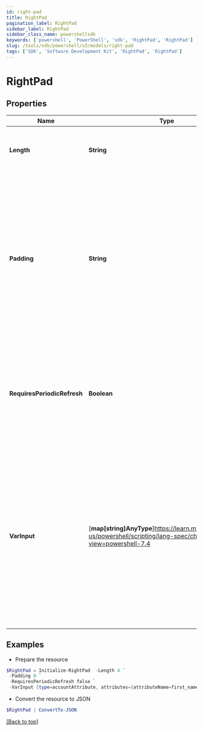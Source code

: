 ```yaml
---
id: right-pad
title: RightPad
pagination_label: RightPad
sidebar_label: RightPad
sidebar_class_name: powershellsdk
keywords: ['powershell', 'PowerShell', 'sdk', 'RightPad', 'RightPad'] 
slug: /tools/sdk/powershell/v3/models/right-pad
tags: ['SDK', 'Software Development Kit', 'RightPad', 'RightPad']
---
```



# RightPad

## Properties

Name | Type | Description | Notes
------------ | ------------- | ------------- | -------------
**Length** | **String** | An integer value for the desired length of the final output string | [required]
**Padding** | **String** | A string value representing the character that the incoming data should be padded with to get to the desired length   If not provided, the transform will default to a single space ("" "") character for padding  | [optional] 
**RequiresPeriodicRefresh** | **Boolean** | A value that indicates whether the transform logic should be re-evaluated every evening as part of the identity refresh process | [optional] [default to $false]
**VarInput** | [**map[string]AnyType**]https://learn.microsoft.com/en-us/powershell/scripting/lang-spec/chapter-04?view=powershell-7.4 | This is an optional attribute that can explicitly define the input data which will be fed into the transform logic. If input is not provided, the transform will take its input from the source and attribute combination configured via the UI. | [optional] 

## Examples

- Prepare the resource
```powershell
$RightPad = Initialize-RightPad  -Length 4 `
 -Padding 0 `
 -RequiresPeriodicRefresh false `
 -VarInput {type=accountAttribute, attributes={attributeName=first_name, sourceName=Source}}
```

- Convert the resource to JSON
```powershell
$RightPad | ConvertTo-JSON
```


[[Back to top]](#) 

